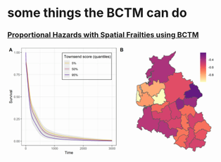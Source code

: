 # some things the BCTM can do
 
###  [Proportional Hazards with Spatial Frailties using BCTM](leukemia)
![image](leukemia/leuk_ph.png)
